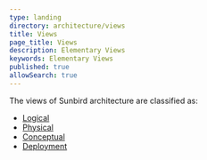 ```yaml
---
type: landing
directory: architecture/views
title: Views
page_title: Views
description: Elementary Views
keywords: Elementary Views
published: true
allowSearch: true
---
```



The views of Sunbird architecture are classified as: 

- [Logical](logical)
- [Physical](physical)
- [Conceptual](conceptual)
- [Deployment](deployment)
